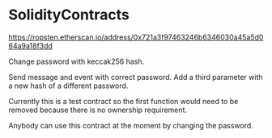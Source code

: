 # SolidityContracts

https://ropsten.etherscan.io/address/0x721a3f97463246b6346030a45a5d064a9a18f3dd


Change password with keccak256 hash.

Send message and event with correct password. Add a third parameter with a new hash of a different password.

Currently this is a test contract so the first function would need to be removed because there is no ownership requirement.

Anybody can use this contract at the moment by changing the password.
